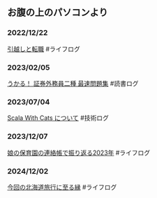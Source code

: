 ## お腹の上のパソコンより

### 2022/12/22
[引越しと転職](./2022/summary) #ライフログ

### 2023/02/05
[うかる！ 証券外務員二種 最速問題集](./2023/securities-sales-representative) #読書ログ

### 2023/07/04
[Scala With Cats について](./2023/scala-with-cats) #技術ログ

### 2023/12/07
[娘の保育園の連絡帳で振り返る2023年](./2023/impressive_memories) #ライフログ

### 2024/12/02
[今回の北海道旅行に至る縁](./2024/hokkaido) #ライフログ
